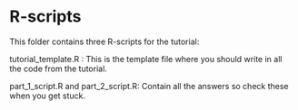 # R-scripts #

This folder contains three R-scripts for the tutorial:

tutorial_template.R : This is the template file where you should write in all the code from the tutorial.

part_1_script.R and part_2_script.R: Contain all the answers so check these when you get stuck.

